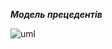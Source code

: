 ***Модель прецедентів***

![uml](http://www.plantuml.com/plantuml/png/VPFDIlD058RtlOfPVbyWGem_KaGAzGBST2UKe474MgMDEnTjIgsBOaKmWeW_Tn3QHalRDBTmpXtvpf0m4OFGXk4zSvxpJAUfj3sdvLsTDqhUgTTmnO5pTEQSkELQTRzkhLcbChrGH36-K_gaY3jbuRJ5fTjgNpHHVAGvTocH1VPp9TduJ2lkq8oxx7EFnXJo8BTZ7Jlk0GvfmG7xDADvhcgNqbsxrwQPPWMHLP3P8WrDSq_yCunQjMuPnc4JFh1CJJ1FK0Az5TyWxjAAbWAFX6QPBTnY7ltF9cYQhMXlifaci1_HD2Lo05BCFRxZ0GT_yZHkG-7UAP8OckG5vo34M4RoAR081OfBEORzNtWU5iXkAle31w0dw1YhLSgF9L0nCZtm2xMvNy3UKknNzkKrGqkR8uZe2y62XmXKc05i3TXMW0-SSq6XrYgONz2y8vlrNmZZz7mQ_pmmBWCVd4r56AJ4Rh66jU0dxgiVMvr3tm2KAsxp62_7Dm00)
